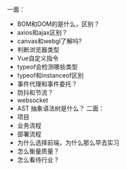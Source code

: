 一面：
* BOM和DOM的是什么，区别？
* axios和ajax区别？
* canvas和webgl了解吗?
* 判断浏览器类型
* Vue自定义指令
* typeof会检测哪些类型
* typeof和instanceof区别
* 事件代理和事件委托？
* 防抖和节流？
* websocket
* AST 抽象语法树是什么？
二面：
* 项目
* 业务流程
* 部署流程
* 为什么选择前端，为什么那么早去实习
* 怎么衡量质量？
* 怎么看待行业？


